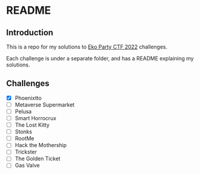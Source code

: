# README

## Introduction

This is a repo for my solutions to [Eko Party CTF 2022](https://www.ctfprotocol.com/tracks/eko2022) challenges.

Each challenge is under a separate folder, and has a README explaining my solutions.

## Challenges

- [X] Phoenixtto
- [ ] Metaverse Supermarket
- [ ] Pelusa
- [ ] Smart Horrocrux
- [ ] The Lost Kitty
- [ ] Stonks
- [ ] RootMe
- [ ] Hack the Mothership
- [ ] Trickster
- [ ] The Golden Ticket
- [ ] Gas Valve
